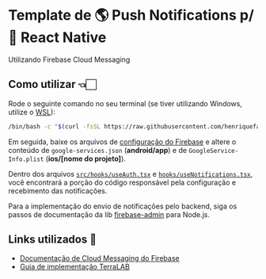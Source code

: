# Template de 🌎 Push Notifications p/ 📱 React Native

Utilizando Firebase Cloud Messaging

## Como utilizar 👈🏻

Rode o seguinte comando no seu terminal (se tiver utilizando Windows, utilize o [WSL](https://docs.microsoft.com/pt-br/windows/wsl/install)):

```sh
/bin/bash -c "$(curl -fsSL https://raw.githubusercontent.com/henriquefalconer/notificationstemplate/main/install.sh)"
```

Em seguida, baixe os arquivos de [configuração do Firebase](https://rnfirebase.io/#2-android-setup) e altere o conteúdo de `google-services.json` (**android/app**) e de `GoogleService-Info.plist` (**ios/[nome do projeto]**).

Dentro dos arquivos [`src/hooks/useAuth.tsx`](https://github.com/henriquefalconer/react-native-notifications-template/blob/main/src/hooks/useAuth.tsx) e [`hooks/useNotifications.tsx`](https://github.com/henriquefalconer/react-native-notifications-template/blob/main/src/hooks/useNotifications.tsx), você encontrará a porção do código responsável pela configuração e recebimento das notificações.

Para a implementação do envio de notificações pelo backend, siga os passos de documentação da lib [firebase-admin](https://github.com/firebase/firebase-admin-node) para Node.js.

## Links utilizados 🔗
- [Documentação de Cloud Messaging do Firebase](https://rnfirebase.io/messaging/usage)
- [Guia de implementação TerraLAB](http://www2.decom.ufop.br/terralab/saiba-como-implementar-o-servico-de-notificacoes-no-seu-app-react-native-utilizando-a-firebase/)
